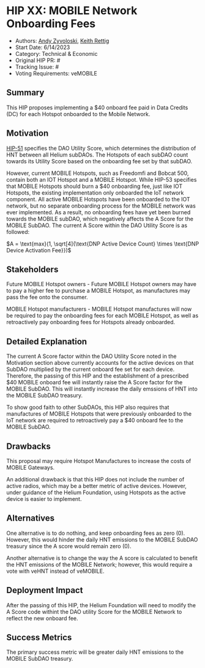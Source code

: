# HIP XX: MOBILE Network Onboarding Fees 
- Authors: [Andy Zyvoloski](https://github.com/heatedlime), [Keith Rettig](https://github.com/keithrettig)
- Start Date: 6/14/2023
- Category: Technical & Economic
- Original HIP PR: #
- Tracking Issue: #
- Voting Requirements: veMOBILE

## Summary
This HIP proposes implementing a $40 onboard fee paid in Data Credits (DC) for each Hotspot onboarded to the Mobile Network.

## Motivation
[HIP-51](https://github.com/helium/HIP/blob/main/0051-helium-dao.md#omni-protocol-poc-incentive-model) specifies the DAO Utility Score, which determines the distribution of HNT between all Helium subDAOs. The Hotspots of each subDAO count towards its Utility Score based on the onboarding fee set by that subDAO.

However, current MOBILE Hotspots, such as Freedomfi and Bobcat 500, contain both an IOT Hotspot and a MOBILE Hotspot. While HIP-53 specifies that MOBILE Hotspots should burn a $40 onboarding fee, just like IOT Hotspots, the existing implementation only onboarded the IoT network component. All active MOBILE Hotspots have been onboarded to the IOT network, but no separate onboarding process for the MOBILE network was ever implemented. As a result, no onboarding fees have yet been burned towards the MOBILE subDAO, which negatively affects the A Score for the MOBILE SubDAO. The current A Score within the DAO Utility Score is as followed:

$A = \text{max}(1, \sqrt[4]{\text{DNP Active Device Count} \times \text{DNP Device Activation Fee}})$


## Stakeholders

Future MOBILE Hotspot owners - Future MOBILE Hotspot owners may have to pay a higher fee to purchase a MOBILE Hotspot, as manufactures may pass the fee onto the consumer.

MOBILE Hotspot manufacturers - MOBILE Hotspot manufactures will now be required to pay the onboarding fees for each MOBILE Hotspot, as well as retroactively pay onboarding fees for Hotspots already onboarded.

## Detailed Explanation
The current A Score factor within the DAO Utility Score noted in the Motivation section above currently accounts for the active devices on that SubDAO multiplied by the current onboard fee set for each device. Therefore, the passing of this HIP and the establishment of a prescribed $40 MOBILE onboard fee will instantly raise the A Score factor for the MOBILE SubDAO. This will instantly increase the daily emssions of HNT into the MOBILE SubDAO treasury. 

To show good faith to other SubDAOs, this HIP also requires that manufactures of MOBILE Hotspots that were previously onboarded to the IoT network are required to retroactively pay a $40 onboard fee to the MOBILE SubDAO.

## Drawbacks

This proposal may require Hotspot Manufactures to increase the costs of MOBILE Gateways. 

An additional drawback is that this HIP does not include the number of active radios, which may be a better metric of active devices. However, under guidance of the Helium Foundation, using Hotspots as the active device is easier to implement. 

## Alternatives
One alternative is to do nothing, and keep onboarding fees as zero (0). However, this would hinder the daily HNT emissions to the MOBILE SubDAO treasury since the A score would remain zero (0). 

Another alternative is to change the way the A score is calculated to benefit the HNT emissions of the MOBILE Network; however, this would require a vote with veHNT instead of veMOBILE. 

## Deployment Impact

After the passing of this HIP, the Helium Foundation will need to modify the A Score code withint the DAO utility Score for the MOBILE Network to reflect the new onboard fee. 

## Success Metrics
The primary success metric will be greater daily HNT emissions to the MOBILE SubDAO treasury. 
